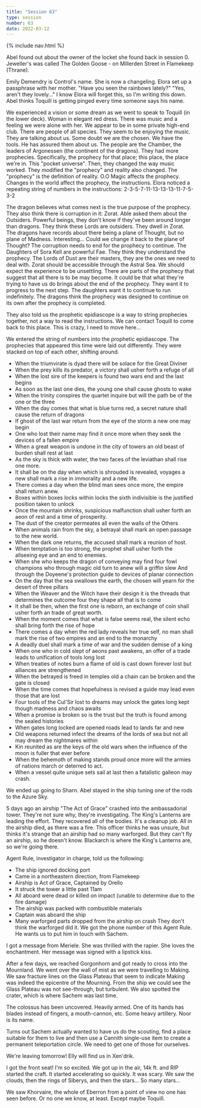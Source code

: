 ```yaml
---
title: "Session 63"
type: session
number: 63
date: 2022-03-12
---
```


{% include nav.html %}

Abel found out about the owner of the locket she found back in session 0. Jeweller's was called The Golden Goose - on Millerden Street in Flamekeep (Thrane).

Emily Demendry is Control's name. She is now a changeling.
Elora set up a passphrase with her mother. "Have you seen the rainbows lately?" "Yes, aren't they lovely…" I know Elora will forget this, so I'm writing this down.
Abel thinks Toquill is getting pinged every time someone says his name.

We experienced a vision or some dream as we went to speak to Toquill (in the lower deck).
Woman in elegant red dress. There was music and a feeling we were alone with her. 
We appear to be in some private high-end club. There are people of all species. They seem to be enjoying the music.
They are talking about us. Some doubt we are the chosen. We have the tools. He has assured them about us.
The people are the Chamber, the leaders of Argonessen (the continent of the dragons). They had more prophecies. Specifically, the prophecy for that place; this place, the place we're in. This "pocket universe". Then, they changed the way music worked. They modified the "prophecy" and reality also changed. The "prophecy" is the definition of reality. O.O
Magic affects the prophecy. Changes in the world affect the prophecy, the instructions.
Elora noticed a repeating string of numbers in the instructions: 2-3-5-7-11-13-13-13-11-7-5-3-2

The dragon believes what comes next is the true purpose of the prophecy. They also think there is corruption in it: Zorat. 
Able asked them about the Outsiders. Powerful beings, they don't know if they've been around longer than dragons. They think these Lords are outsiders. They dwell in Zorat.
The dragons have records about there being a plane of Thought, but no plane of Madness. Interesting… Could we change it back to the plane of Thought? The corruption needs to end for the prophecy to continue.
The Daughters of Sora Kell are powerful Fae. They think they understand the prophecy. The Lords of Dust are their masters, they are the ones we need to deal with.
Zorat should be accessible through the Astral Sea. We should expect the experience to be unsettling.
There are parts of the prophecy that suggest that all there is to be may become. It could be that what they're trying to have us do brings about the end of the prophecy. They want it to progress to the next step. The daughters want it to continue to run indefinitely. 
The dragons think the prophecy was designed to continue on its own after the prophecy is completed.

They also told us the prophetic epidiascope is a way to string prophecies together, not a way to read the instructions.
We can contact Toquill to come back to this place. This is crazy, I need to move here…

We entered the string of numbers into the prophetic epidiascope. The prophecies that appeared this time were laid out differently. They were stacked on top of each other, shifting around.

- When the triumvirate is dyad there will be solace for the Great Diviner
- When the prey kills its predator, a victory shall usher forth a refuge of all
- When the lost sire of the keepers is found two wars end and the last begins
- As soon as the last one dies, the young one shall cause ghosts to wake
- When the trinity conspires the quartet inquire but will the path be of the one or the three
- When the day comes that what is blue turns red, a secret nature shall cause the return of dragons
- If ghost of the last war return from the eye of the storm a new one may begin
- One who lost their name may find it once more when they seek the devices of a fallen empire
- When a great weapon is undone in the city of towers an old beast of burden shall rest at last
- As the sky is thick with water, the two faces of the leviathan shall rise one more.
- It shall be on the day when which is shrouded is revealed, voyages a new shall mark a rise in immorality and a new life.
- There comes a day when the blind man sees once more, the empire shall return anew.
- Boxes within boxes locks within locks the sixth indivisible is the justified position taken to unlock
- Once the mountain shrinks, suspicious malfunction shall usher forth an aeon of rest and a time of prosperity.
- The dust of the creator permeates all even the walls of the Others
- When animals rain from the sky, a betrayal shall mark an open passage to the new world.
- When the dark one returns, the accused shall mark a reunion of host.
- When temptation is too strong, the prophet shall usher forth the allseeing eye and an end to enemies.
- When she who keeps the dragon of conveying may find four fowl champions who through magic old turn to anew will a griffin slew And through the Doyeene's protection guide to devices of planar connection
- On the day that the sea swallows the earth, the chosen will yearn for the desert of three pillars
- When the Weaver and the Witch have their design it is the threads that determines the outcome four they shape all that is to come
- It shall be then, when the first one is reborn, an exchange of coin shall usher forth an trade of great worth.
- When the moment comes that what is false seems real, the silent echo shall bring forth the rise of hope
- There comes a day when the red lady reveals her true self, no man shall mark the rise of two empires and an end to the monarchy
- A deadly duel shall mark a time of war and the sudden demise of a king
- When one who in cold slept of aeons past awakens, an offer of a trade leads to unification of tools long lost
- When treaties of notes burn a flame of old is cast down forever lost but alliances are strengthened 
- When the betrayed is freed in temples old a chain can be broken and the gate is closed
- When the time comes that hopefulness is revised a guide may lead even those that are lost
- Four tools of the Cul'Sir lost to dreams may unlock the gates long kept though madness and chaos awaits
- When a promise is broken so is the trust but the truth is found among the sealed histories
- When gates long locked are opened roads lead to lands far and new
- Old weapons returned infect the dreams of the lords of sea but not all may dream the nightmares within
- Kin reunited as are the keys of the old wars when the influence of the moon is fuller that ever before
- When the behemoth of making stands proud once more will the armies of nations march or deterred to act.
- When a vessel quite unique sets sail at last then a fatalistic galleon may crash.

We ended up going to Sharn. Abel stayed in the ship tuning one of the rods to the Azure Sky.

5 days ago an airship "The Act of Grace" crashed into the ambassadorial tower. They're not sure why, they're investigating. The King's Lanterns are leading the effort. They recovered all of the bodies. It's a cleanup job. All in the airship died, as there was a fire.
This officer thinks he was unsure, but thinks it's strange that an airship had so many warforged. But they can't fly an airship, so he doesn't know.
Blackarch is where the King's Lanterns are, so we're going there.

Agent Rule, investigator in charge, told us the following:
- The ship ignored docking port
- Came in a northeastern direction, from Flamekeep
- Airship is Act of Grace, Captained by Orello
- It struck the tower a little past 11am
- All aboard were dead or killed on impact (unable to determine due to the fire damage)
- The airship was packed with combustible materials
- Captain was aboard the ship
- Many warforged parts dropped from the airship on crash
They don't think the warforged did it. We got the phone number of this Agent Rule. He wants us to put him in touch with Sachem.

I got a message from Meriele. She was thrilled with the rapier. She loves the enchantment. Her message was signed with a lipstick kiss.

After a few days, we reached Gorgonhorn and got ready to cross into the Mournland. We went over the wall of mist as we were travelling to Making. We saw fracture lines on the Glass Plateau that seem to indicate Making was indeed the epicentre of the Mourning. From the ship we could see the Glass Plateau was not see-through, but turbulent. We also spotted the crater, which is where Sachem was last time.

The colossus has been uncovered. Heavily armed. One of its hands has blades instead of fingers, a mouth-cannon, etc. Some heavy artillery. Noor is its name.

Turns out Sachem actually wanted to have us do the scouting, find a place suitable for them to live and then use a Cannith single-use item to create a permanent teleportation circle. We need to get one of those for ourselves.

We're leaving tomorrow! Elly will find us in Xen'drik.

I got the front seat! I'm so excited. We got up in the air, 14k ft. and RIP started the craft. It started accelerating so quickly. It was scary. We saw the clouds, then the rings of Siberys, and then the stars… So many stars…

We saw Khorvaire, the whole of Eberron from a point of view no one has seen before. Or no one we know, at least. Except maybe Toquill.